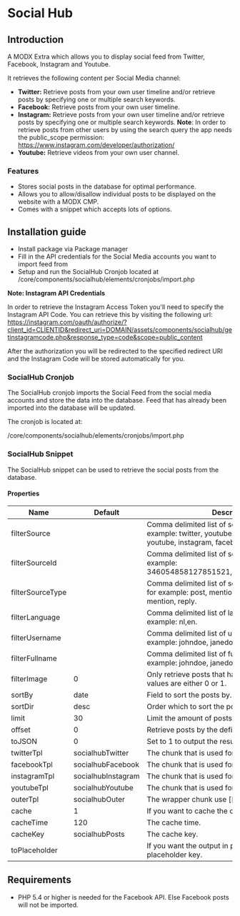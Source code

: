 # Social Hub #

## Introduction ##
A MODX Extra which allows you to display social feed from Twitter, Facebook, Instagram and Youtube.

It retrieves the following content per Social Media channel:

* **Twitter:** Retrieve posts from your own user timeline and/or retrieve posts by specifying one or multiple search keywords.
* **Facebook:** Retrieve posts from your own user timeline.
* **Instagram:** Retrieve posts from your own user timeline and/or retrieve posts by specifying one or multiple search keywords. **Note**: In order to retrieve posts from other users by using the search query the app needs the public_scope permission: https://www.instagram.com/developer/authorization/
* **Youtube:** Retrieve videos from your own user channel.

### Features ###
* Stores social posts in the database for optimal performance.
* Allows you to allow/disallow individual posts to be displayed on the website with a MODX CMP.
* Comes with a snippet which accepts lots of options.

## Installation guide ##
* Install package via Package manager
* Fill in the API credentials for the Social Media accounts you want to import feed from
* Setup and run the SocialHub Cronjob located at /core/components/socialhub/elements/cronjobs/import.php

**Note: Instagram API Credentials**

In order to retrieve the Instagram Access Token you'll need to specify the Instagram API Code. You can retrieve this by visiting the following url:
https://instagram.com/oauth/authorize/?client_id=CLIENTID&redirect_uri=DOMAIN/assets/components/socialhub/getinstagramcode.php&response_type=code&scope=public_content

After the authorization you will be redirected to the specified redirect URI and the Instagram Code will be stored automatically for you.

### SocialHub Cronjob ###
The SocialHub cronjob imports the Social Feed from the social media accounts and store the data into the database.
Feed that has already been imported into the database will be updated.

The cronjob is located at:

/core/components/socialhub/elements/cronjobs/import.php

### SocialHub Snippet ###
The SocialHub snippet can be used to retrieve the social posts from the database.

#### Properties ####
| **Name**               | **Default**            | **Description**                                                                                                                      |
|------------------------|------------------------|--------------------------------------------------------------------------------------------------------------------------------------|
| filterSource           |                        | Comma delimited list of sources to filter on, for example: twitter, youtube. Possible values: twitter, youtube, instagram, facebook. |
| filterSourceId         |                        | Comma delimited list of source ID's to filter on, for example: 346054858127851521,346047103086235649.                                |
| filterSourceType       |                        | Comma delimited list of source types to filter on, for example: post, mention. Possible values: post, mention, reply.                |
| filterLanguage         |                        | Comma delimited list of languages to filter on, for example: nl,en.                                                                  |
| filterUsername         |                        | Comma delimited list of usernames to filter on, for example: johndoe, janedoe                                                        |
| filterFullname         |                        | Comma delimited list of fullnames to filter on, for example: johndoe, janedoe                                                        |
| filterImage            | 0                      | Only retrieve posts that have an image. Possible values are either 0 or 1.                                                           |                                                                           |
| sortBy                 | date                   | Field to sort the posts by.                                                                                                          |
| sortDir                | desc                   | Order which to sort the posts by.                                                                                                    |
| limit                  | 30                     | Limit the amount of posts.                                                                                                           |
| offset                 | 0                      | Retrieve posts by the defined offset.                                                                                                |
| toJSON                 | 0                      | Set to 1 to output the results to JSON.                                                                                              |
| twitterTpl             | socialhubTwitter       | The chunk that is used for a twitter post.                                                                                           |
| facebookTpl            | socialhubFacebook      | The chunk that is used for a facebook post.                                                                                          |
| instagramTpl           | socialhubInstagram     | The chunk that is used for a instagram post.                                                                                         |
| youtubeTpl             | socialhubYoutube       | The chunk that is used for a youtube post.                                                                                           |
| outerTpl               | socialhubOuter         | The wrapper chunk use [[+output]] within.                                                                                            |
| cache                  | 1                      | If you want to cache the output.                                                                                                     |
| cacheTime              | 120                    | The cache time.                                                                                                                      |
| cacheKey               | socialhubPosts         | The cache key.                                                                                                                       |
| toPlaceholder          |                        | If you want the output in placeholder provide the placeholder key.                                                                           |

## Requirements ##
* PHP 5.4 or higher is needed for the Facebook API. Else Facebook posts will not be imported.

